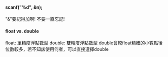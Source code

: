 #### scanf("%d", &n);
  "&"要記得加啊! 不要一直忘記!


#### float vs. double
  float: 單精度浮點數型
  double: 雙精度浮點數型
  double會較float精確的小數點後位數較多，若不知該使用何者，可以直接選擇double

